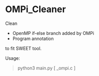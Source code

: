 # OMPi_Cleaner



Clean 

- OpenMP if-else branch added by OMPi
- Program annotation

to fit SWEET tool.

Usage:

> python3 main.py  [ _ompi.c ]